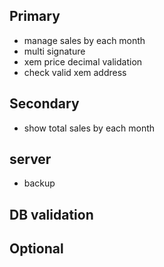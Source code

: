 ## Primary
- manage sales by each month
- multi signature
- xem price decimal validation
- check valid xem address

## Secondary

- show total sales by each month

## server 
- backup

## DB validation
## Optional
